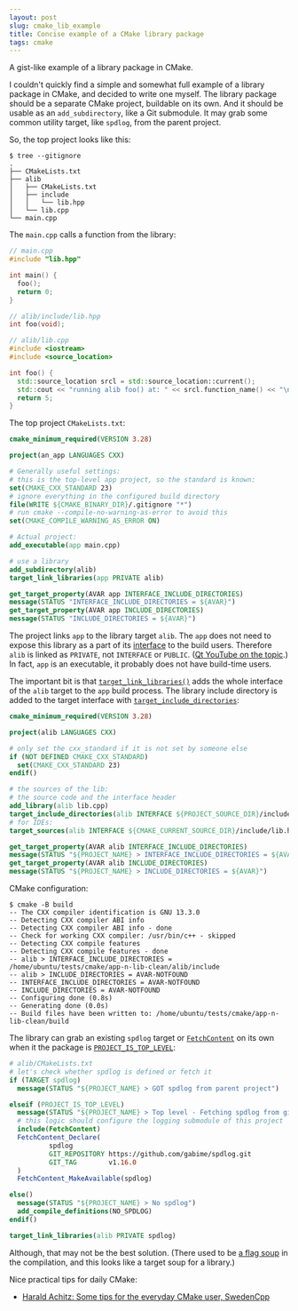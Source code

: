 ```yaml
---
layout: post
slug: cmake_lib_example
title: Concise example of a CMake library package
tags: cmake
---
```


<summary>
A gist-like example of a library package in CMake.
</summary>

<!--more-->

I couldn't quickly find a simple and somewhat full example of
a library package in CMake, and decided to write one myself.
The library package should be a separate CMake project, buildable on its own.
And it should be usable as an `add_subdirectory`, like a Git submodule.
It may grab some common utility target, like `spdlog`, from the parent project.

So, the top project looks like this:
```
$ tree --gitignore
.
├── CMakeLists.txt
├── alib
│   ├── CMakeLists.txt
│   ├── include
│   │   └── lib.hpp
│   └── lib.cpp
└── main.cpp
```

The `main.cpp` calls a function from the library:
```cpp
// main.cpp 
#include "lib.hpp"

int main() {
  foo();
  return 0;
}

// alib/include/lib.hpp
int foo(void);

// alib/lib.cpp
#include <iostream>
#include <source_location>

int foo() {
  std::source_location srcl = std::source_location::current();
  std::cout << "running alib foo() at: " << srcl.function_name() << "\n";
  return 5;
}
```

The top project `CMakeLists.txt`:
```cmake
cmake_minimum_required(VERSION 3.28)

project(an_app LANGUAGES CXX)

# Generally useful settings:
# this is the top-level app project, so the standard is known:
set(CMAKE_CXX_STANDARD 23)
# ignore everything in the configured build directory
file(WRITE ${CMAKE_BINARY_DIR}/.gitignore "*")
# run cmake --compile-no-warning-as-error to avoid this
set(CMAKE_COMPILE_WARNING_AS_ERROR ON)

# Actual project:
add_executable(app main.cpp)

# use a library
add_subdirectory(alib)
target_link_libraries(app PRIVATE alib)

get_target_property(AVAR app INTERFACE_INCLUDE_DIRECTORIES)
message(STATUS "INTERFACE_INCLUDE_DIRECTORIES = ${AVAR}")
get_target_property(AVAR app INCLUDE_DIRECTORIES)
message(STATUS "INCLUDE_DIRECTORIES = ${AVAR}")
```

The project links `app` to the library target `alib`.
The `app` does not need to expose this library as a part of its [interface](https://cmake.org/cmake/help/latest/manual/cmake-buildsystem.7.html#target-command-scope) to the build users.
Therefore `alib` is linked as `PRIVATE`, not `INTERFACE` or `PUBLIC`.
([Qt YouTube on the topic](https://www.youtube.com/watch?v=ARZd-fSUJXY).)
In fact, `app` is an executable, it probably does not have build-time users.

The important bit is that [`target_link_libraries()`](https://cmake.org/cmake/help/latest/command/target_link_libraries.html)
adds the whole interface of the `alib` target to the `app` build process.
The library include directory is added to the target interface with [`target_include_directories`](https://cmake.org/cmake/help/latest/command/target_include_directories.html):
```cmake
cmake_minimum_required(VERSION 3.28)

project(alib LANGUAGES CXX)

# only set the cxx_standard if it is not set by someone else
if (NOT DEFINED CMAKE_CXX_STANDARD)
  set(CMAKE_CXX_STANDARD 23)
endif()

# the sources of the lib:
# the source code and the interface header
add_library(alib lib.cpp)
target_include_directories(alib INTERFACE ${PROJECT_SOURCE_DIR}/include)
# for IDEs:
target_sources(alib INTERFACE ${CMAKE_CURRENT_SOURCE_DIR}/include/lib.hpp)

get_target_property(AVAR alib INTERFACE_INCLUDE_DIRECTORIES)
message(STATUS "${PROJECT_NAME} > INTERFACE_INCLUDE_DIRECTORIES = ${AVAR}")
get_target_property(AVAR alib INCLUDE_DIRECTORIES)
message(STATUS "${PROJECT_NAME} > INCLUDE_DIRECTORIES = ${AVAR}")
```

CMake configuration:
```
$ cmake -B build
-- The CXX compiler identification is GNU 13.3.0
-- Detecting CXX compiler ABI info
-- Detecting CXX compiler ABI info - done
-- Check for working CXX compiler: /usr/bin/c++ - skipped
-- Detecting CXX compile features
-- Detecting CXX compile features - done
-- alib > INTERFACE_INCLUDE_DIRECTORIES = /home/ubuntu/tests/cmake/app-n-lib-clean/alib/include
-- alib > INCLUDE_DIRECTORIES = AVAR-NOTFOUND
-- INTERFACE_INCLUDE_DIRECTORIES = AVAR-NOTFOUND
-- INCLUDE_DIRECTORIES = AVAR-NOTFOUND
-- Configuring done (0.8s)
-- Generating done (0.0s)
-- Build files have been written to: /home/ubuntu/tests/cmake/app-n-lib-clean/build
```

The library can grab an existing `spdlog` target
or [`FetchContent`](https://cmake.org/cmake/help/latest/module/FetchContent.html)
on its own when it the package is [`PROJECT_IS_TOP_LEVEL`](https://cmake.org/cmake/help/latest/variable/PROJECT_IS_TOP_LEVEL.html):
```cmake
# alib/CMakeLists.txt
# let's check whether spdlog is defined or fetch it
if (TARGET spdlog)
  message(STATUS "${PROJECT_NAME} > GOT spdlog from parent project")

elseif (PROJECT_IS_TOP_LEVEL)
  message(STATUS "${PROJECT_NAME} > Top level - Fetching spdlog from github")
  # this logic should configure the logging submodule of this project
  include(FetchContent)
  FetchContent_Declare(
          spdlog
          GIT_REPOSITORY https://github.com/gabime/spdlog.git
          GIT_TAG        v1.16.0
  )
  FetchContent_MakeAvailable(spdlog)

else()
  message(STATUS "${PROJECT_NAME} > No spdlog")
  add_compile_definitions(NO_SPDLOG)
endif()

target_link_libraries(alib PRIVATE spdlog)
```

Although, that may not be the best solution.
(There used to be [a flag soup](https://www.open-std.org/jtc1/sc22/wg21/docs/papers/2023/p2800r0.html) in the compilation,
and this looks like a target soup for a library.)

Nice practical tips for daily CMake:
* [Harald Achitz: Some tips for the everyday CMake user, SwedenCpp](https://www.youtube.com/watch?v=3VJPfwn1f2o)


